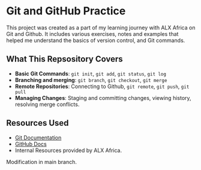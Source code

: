 # Git and GitHub Practice
This project was created as a part of my learning journey with ALX Africa on Git and Github. It includes various exercises, notes and examples that helped me understand the basics of version control, and Git commands.

## What This Repsository Covers

- **Basic Git Commands**: `git init`, `git add`, `git status`, `git log` 
- **Branching and merging**: `git branch`, `git checkout`, `git merge`
- **Remote Repositories**: Connecting to Github, `git remote`, `git push`, `git pull`
- **Managing Changes**: Staging and committing changes, viewing history, resolving merge conflicts.

## Resources Used

- [Git Documentation](https://git-scm.com/doc)
- [GitHub Docs](https://docs.github.com/)
- Internal Resources provided by ALX Africa.

Modification in main branch. 


